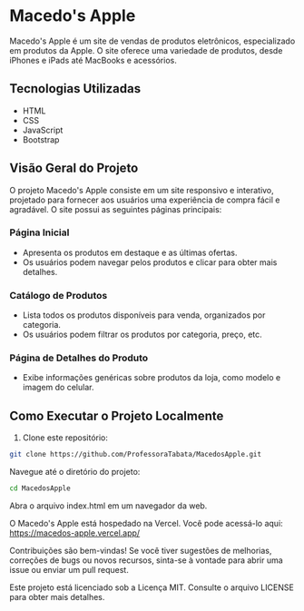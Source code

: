 # Macedo's Apple
Macedo's Apple é um site de vendas de produtos eletrônicos, especializado em produtos da Apple. O site oferece uma variedade de produtos, desde iPhones e iPads até MacBooks e acessórios.

## Tecnologias Utilizadas

- HTML
- CSS
- JavaScript
- Bootstrap

## Visão Geral do Projeto

O projeto Macedo's Apple consiste em um site responsivo e interativo, projetado para fornecer aos usuários uma experiência de compra fácil e agradável. O site possui as seguintes páginas principais:

### Página Inicial

- Apresenta os produtos em destaque e as últimas ofertas.
- Os usuários podem navegar pelos produtos e clicar para obter mais detalhes.

### Catálogo de Produtos

- Lista todos os produtos disponíveis para venda, organizados por categoria.
- Os usuários podem filtrar os produtos por categoria, preço, etc.

### Página de Detalhes do Produto

- Exibe informações genéricas sobre produtos da loja, como modelo e imagem do celular.

## Como Executar o Projeto Localmente

1. Clone este repositório:

```bash
git clone https://github.com/ProfessoraTabata/MacedosApple.git
```

Navegue até o diretório do projeto:
```bash
cd MacedosApple
```
Abra o arquivo index.html em um navegador da web.

O Macedo's Apple está hospedado na Vercel. Você pode acessá-lo aqui: https://macedos-apple.vercel.app/

Contribuições são bem-vindas! Se você tiver sugestões de melhorias, correções de bugs ou novos recursos, sinta-se à vontade para abrir uma issue ou enviar um pull request.

Este projeto está licenciado sob a Licença MIT. Consulte o arquivo LICENSE para obter mais detalhes.
